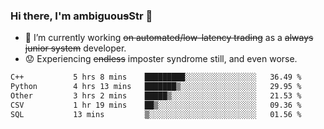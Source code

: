 ### Hi there, I'm ambiguou~~s~~Str 👋

<!--
**ambiguoustexture/ambiguoustexture** is a ✨ _special_ ✨ repository because its `README.md` (this file) appears on your GitHub profile.

Here are some ideas to get you started:
-->
- 🔭 I’m currently working ~~on automated/low-latency trading~~ as a ~~always junior system~~ developer.
- :worried: Experiencing ~~endless~~ imposter syndrome still, and even worse.

<!--START_SECTION:waka-->

```txt
C++           5 hrs 8 mins    █████████░░░░░░░░░░░░░░░░   36.49 %
Python        4 hrs 13 mins   ███████▒░░░░░░░░░░░░░░░░░   29.95 %
Other         3 hrs 2 mins    █████▒░░░░░░░░░░░░░░░░░░░   21.53 %
CSV           1 hr 19 mins    ██▒░░░░░░░░░░░░░░░░░░░░░░   09.36 %
SQL           13 mins         ▒░░░░░░░░░░░░░░░░░░░░░░░░   01.56 %
```

<!--END_SECTION:waka-->
